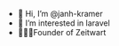 - 👋 Hi, I’m @janh-kramer
- 👀 I’m interested in laravel
- 👨🏼‍💻Founder of Zeitwart

<!---
janh-kramer/janh-kramer is a ✨ special ✨ repository because its `README.md` (this file) appears on your GitHub profile.
You can click the Preview link to take a look at your changes.
--->
